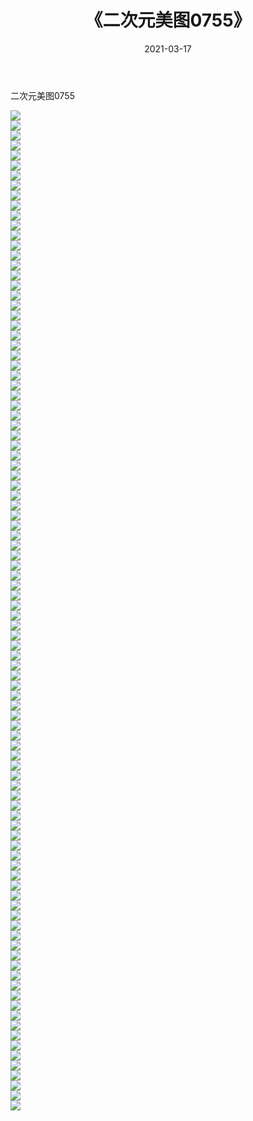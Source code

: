 ﻿---
layout: post
title:  《二次元美图0755》
date:   2021-03-17
img: http://imgx.orgx.ga/二次元/2021/二次元美图0755/000.jpg
categories: [美女, 清纯, 唯美]
---

二次元美图0755

 ![](http://imgx.orgx.ga/二次元/2021/二次元美图0755/001.png) <br>![](http://imgx.orgx.ga/二次元/2021/二次元美图0755/002.png) <br>![](http://imgx.orgx.ga/二次元/2021/二次元美图0755/003.png) <br>![](http://imgx.orgx.ga/二次元/2021/二次元美图0755/004.png) <br>![](http://imgx.orgx.ga/二次元/2021/二次元美图0755/005.png) <br>![](http://imgx.orgx.ga/二次元/2021/二次元美图0755/006.png) <br>![](http://imgx.orgx.ga/二次元/2021/二次元美图0755/007.png) <br>![](http://imgx.orgx.ga/二次元/2021/二次元美图0755/008.png) <br>![](http://imgx.orgx.ga/二次元/2021/二次元美图0755/009.png) <br>![](http://imgx.orgx.ga/二次元/2021/二次元美图0755/010.png) <br>![](http://imgx.orgx.ga/二次元/2021/二次元美图0755/011.png) <br>![](http://imgx.orgx.ga/二次元/2021/二次元美图0755/012.png) <br>![](http://imgx.orgx.ga/二次元/2021/二次元美图0755/013.png) <br>![](http://imgx.orgx.ga/二次元/2021/二次元美图0755/014.png) <br>![](http://imgx.orgx.ga/二次元/2021/二次元美图0755/015.png) <br>![](http://imgx.orgx.ga/二次元/2021/二次元美图0755/016.png) <br>![](http://imgx.orgx.ga/二次元/2021/二次元美图0755/017.png) <br>![](http://imgx.orgx.ga/二次元/2021/二次元美图0755/018.png) <br>![](http://imgx.orgx.ga/二次元/2021/二次元美图0755/019.png) <br>![](http://imgx.orgx.ga/二次元/2021/二次元美图0755/020.png) <br>![](http://imgx.orgx.ga/二次元/2021/二次元美图0755/021.png) <br>![](http://imgx.orgx.ga/二次元/2021/二次元美图0755/022.png) <br>![](http://imgx.orgx.ga/二次元/2021/二次元美图0755/023.png) <br>![](http://imgx.orgx.ga/二次元/2021/二次元美图0755/024.png) <br>![](http://imgx.orgx.ga/二次元/2021/二次元美图0755/025.png) <br>![](http://imgx.orgx.ga/二次元/2021/二次元美图0755/026.png) <br>![](http://imgx.orgx.ga/二次元/2021/二次元美图0755/027.png) <br>![](http://imgx.orgx.ga/二次元/2021/二次元美图0755/028.png) <br>![](http://imgx.orgx.ga/二次元/2021/二次元美图0755/029.png) <br>![](http://imgx.orgx.ga/二次元/2021/二次元美图0755/030.png) <br>![](http://imgx.orgx.ga/二次元/2021/二次元美图0755/031.png) <br>![](http://imgx.orgx.ga/二次元/2021/二次元美图0755/032.png) <br>![](http://imgx.orgx.ga/二次元/2021/二次元美图0755/033.png) <br>![](http://imgx.orgx.ga/二次元/2021/二次元美图0755/034.png) <br>![](http://imgx.orgx.ga/二次元/2021/二次元美图0755/035.png) <br>![](http://imgx.orgx.ga/二次元/2021/二次元美图0755/036.png) <br>![](http://imgx.orgx.ga/二次元/2021/二次元美图0755/037.png) <br>![](http://imgx.orgx.ga/二次元/2021/二次元美图0755/038.png) <br>![](http://imgx.orgx.ga/二次元/2021/二次元美图0755/039.png) <br>![](http://imgx.orgx.ga/二次元/2021/二次元美图0755/040.png) <br>![](http://imgx.orgx.ga/二次元/2021/二次元美图0755/041.png) <br>![](http://imgx.orgx.ga/二次元/2021/二次元美图0755/042.png) <br>![](http://imgx.orgx.ga/二次元/2021/二次元美图0755/043.png) <br>![](http://imgx.orgx.ga/二次元/2021/二次元美图0755/044.png) <br>![](http://imgx.orgx.ga/二次元/2021/二次元美图0755/045.png) <br>![](http://imgx.orgx.ga/二次元/2021/二次元美图0755/046.png) <br>![](http://imgx.orgx.ga/二次元/2021/二次元美图0755/047.png) <br>![](http://imgx.orgx.ga/二次元/2021/二次元美图0755/048.png) <br>![](http://imgx.orgx.ga/二次元/2021/二次元美图0755/049.png) <br>![](http://imgx.orgx.ga/二次元/2021/二次元美图0755/050.png) <br>![](http://imgx.orgx.ga/二次元/2021/二次元美图0755/051.png) <br>![](http://imgx.orgx.ga/二次元/2021/二次元美图0755/052.png) <br>![](http://imgx.orgx.ga/二次元/2021/二次元美图0755/053.png) <br>![](http://imgx.orgx.ga/二次元/2021/二次元美图0755/054.png) <br>![](http://imgx.orgx.ga/二次元/2021/二次元美图0755/055.png) <br>![](http://imgx.orgx.ga/二次元/2021/二次元美图0755/056.png) <br>![](http://imgx.orgx.ga/二次元/2021/二次元美图0755/057.png) <br>![](http://imgx.orgx.ga/二次元/2021/二次元美图0755/058.png) <br>![](http://imgx.orgx.ga/二次元/2021/二次元美图0755/059.png) <br>![](http://imgx.orgx.ga/二次元/2021/二次元美图0755/060.png) <br>![](http://imgx.orgx.ga/二次元/2021/二次元美图0755/061.png) <br>![](http://imgx.orgx.ga/二次元/2021/二次元美图0755/062.png) <br>![](http://imgx.orgx.ga/二次元/2021/二次元美图0755/063.png) <br>![](http://imgx.orgx.ga/二次元/2021/二次元美图0755/064.png) <br>![](http://imgx.orgx.ga/二次元/2021/二次元美图0755/065.png) <br>![](http://imgx.orgx.ga/二次元/2021/二次元美图0755/066.png) <br>![](http://imgx.orgx.ga/二次元/2021/二次元美图0755/067.png) <br>![](http://imgx.orgx.ga/二次元/2021/二次元美图0755/068.png) <br>![](http://imgx.orgx.ga/二次元/2021/二次元美图0755/069.png) <br>![](http://imgx.orgx.ga/二次元/2021/二次元美图0755/070.png) <br>![](http://imgx.orgx.ga/二次元/2021/二次元美图0755/071.png) <br>![](http://imgx.orgx.ga/二次元/2021/二次元美图0755/072.png) <br>![](http://imgx.orgx.ga/二次元/2021/二次元美图0755/073.png) <br>![](http://imgx.orgx.ga/二次元/2021/二次元美图0755/074.png) <br>![](http://imgx.orgx.ga/二次元/2021/二次元美图0755/075.png) <br>![](http://imgx.orgx.ga/二次元/2021/二次元美图0755/076.png) <br>![](http://imgx.orgx.ga/二次元/2021/二次元美图0755/077.png) <br>![](http://imgx.orgx.ga/二次元/2021/二次元美图0755/078.png) <br>![](http://imgx.orgx.ga/二次元/2021/二次元美图0755/079.png) <br>![](http://imgx.orgx.ga/二次元/2021/二次元美图0755/080.png) <br>![](http://imgx.orgx.ga/二次元/2021/二次元美图0755/081.png) <br>![](http://imgx.orgx.ga/二次元/2021/二次元美图0755/082.png) <br>![](http://imgx.orgx.ga/二次元/2021/二次元美图0755/083.png) <br>![](http://imgx.orgx.ga/二次元/2021/二次元美图0755/084.png) <br>![](http://imgx.orgx.ga/二次元/2021/二次元美图0755/085.png) <br>![](http://imgx.orgx.ga/二次元/2021/二次元美图0755/086.png) <br>![](http://imgx.orgx.ga/二次元/2021/二次元美图0755/087.png) <br>![](http://imgx.orgx.ga/二次元/2021/二次元美图0755/088.png) <br>![](http://imgx.orgx.ga/二次元/2021/二次元美图0755/089.png) <br>![](http://imgx.orgx.ga/二次元/2021/二次元美图0755/090.png) <br>![](http://imgx.orgx.ga/二次元/2021/二次元美图0755/091.png) <br>![](http://imgx.orgx.ga/二次元/2021/二次元美图0755/092.png) <br>![](http://imgx.orgx.ga/二次元/2021/二次元美图0755/093.png) <br>![](http://imgx.orgx.ga/二次元/2021/二次元美图0755/094.png) <br>![](http://imgx.orgx.ga/二次元/2021/二次元美图0755/095.png) <br>![](http://imgx.orgx.ga/二次元/2021/二次元美图0755/096.png) <br>![](http://imgx.orgx.ga/二次元/2021/二次元美图0755/097.png) <br>![](http://imgx.orgx.ga/二次元/2021/二次元美图0755/098.png) <br>![](http://imgx.orgx.ga/二次元/2021/二次元美图0755/099.png) <br>![](http://imgx.orgx.ga/二次元/2021/二次元美图0755/100.png) <br>